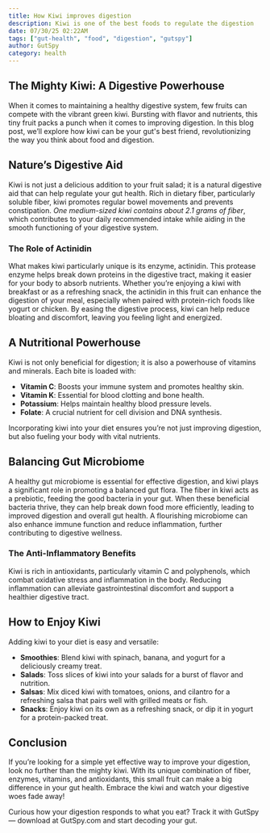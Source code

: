 ```yaml
---
title: How Kiwi improves digestion
description: Kiwi is one of the best foods to regulate the digestion
date: 07/30/25 02:22AM
tags: ["gut-health", "food", "digestion", "gutspy"]
author: GutSpy
category: health
---
```


## The Mighty Kiwi: A Digestive Powerhouse

When it comes to maintaining a healthy digestive system, few fruits can compete with the vibrant green kiwi. Bursting with flavor and nutrients, this tiny fruit packs a punch when it comes to improving digestion. In this blog post, we’ll explore how kiwi can be your gut's best friend, revolutionizing the way you think about food and digestion.

## Nature’s Digestive Aid

Kiwi is not just a delicious addition to your fruit salad; it is a natural digestive aid that can help regulate your gut health. Rich in dietary fiber, particularly soluble fiber, kiwi promotes regular bowel movements and prevents constipation. *One medium-sized kiwi contains about 2.1 grams of fiber*, which contributes to your daily recommended intake while aiding in the smooth functioning of your digestive system.

### The Role of Actinidin

What makes kiwi particularly unique is its enzyme, actinidin. This protease enzyme helps break down proteins in the digestive tract, making it easier for your body to absorb nutrients. Whether you’re enjoying a kiwi with breakfast or as a refreshing snack, the actinidin in this fruit can enhance the digestion of your meal, especially when paired with protein-rich foods like yogurt or chicken. By easing the digestive process, kiwi can help reduce bloating and discomfort, leaving you feeling light and energized.

## A Nutritional Powerhouse

Kiwi is not only beneficial for digestion; it is also a powerhouse of vitamins and minerals. Each bite is loaded with:
* **Vitamin C**: Boosts your immune system and promotes healthy skin.
* **Vitamin K**: Essential for blood clotting and bone health.
* **Potassium**: Helps maintain healthy blood pressure levels.
* **Folate**: A crucial nutrient for cell division and DNA synthesis.

Incorporating kiwi into your diet ensures you’re not just improving digestion, but also fueling your body with vital nutrients.

## Balancing Gut Microbiome

A healthy gut microbiome is essential for effective digestion, and kiwi plays a significant role in promoting a balanced gut flora. The fiber in kiwi acts as a prebiotic, feeding the good bacteria in your gut. When these beneficial bacteria thrive, they can help break down food more efficiently, leading to improved digestion and overall gut health. A flourishing microbiome can also enhance immune function and reduce inflammation, further contributing to digestive wellness.

### The Anti-Inflammatory Benefits

Kiwi is rich in antioxidants, particularly vitamin C and polyphenols, which combat oxidative stress and inflammation in the body. Reducing inflammation can alleviate gastrointestinal discomfort and support a healthier digestive tract. 

## How to Enjoy Kiwi

Adding kiwi to your diet is easy and versatile:
* **Smoothies**: Blend kiwi with spinach, banana, and yogurt for a deliciously creamy treat.
* **Salads**: Toss slices of kiwi into your salads for a burst of flavor and nutrition.
* **Salsas**: Mix diced kiwi with tomatoes, onions, and cilantro for a refreshing salsa that pairs well with grilled meats or fish.
* **Snacks**: Enjoy kiwi on its own as a refreshing snack, or dip it in yogurt for a protein-packed treat.

## Conclusion

If you’re looking for a simple yet effective way to improve your digestion, look no further than the mighty kiwi. With its unique combination of fiber, enzymes, vitamins, and antioxidants, this small fruit can make a big difference in your gut health. Embrace the kiwi and watch your digestive woes fade away!

Curious how your digestion responds to what you eat? Track it with GutSpy — download at GutSpy.com and start decoding your gut.
